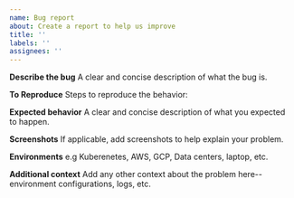 ```yaml
---
name: Bug report
about: Create a report to help us improve
title: ''
labels: ''
assignees: ''
---
```


**Describe the bug**
A clear and concise description of what the bug is.

**To Reproduce**
Steps to reproduce the behavior:

**Expected behavior**
A clear and concise description of what you expected to happen.

**Screenshots**
If applicable, add screenshots to help explain your problem.

**Environments**
e.g Kuberenetes, AWS, GCP, Data centers, laptop, etc.

**Additional context**
Add any other context about the problem here--environment configurations, logs, etc.
